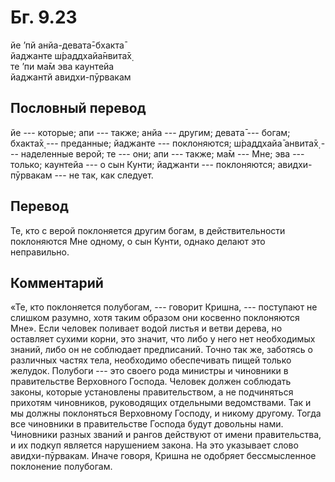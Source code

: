 # Бг. 9.23
йе ’пй анйа-девата̄-бхакта̄<br/>
йаджанте ш́раддхайа̄нвита̄х̣<br/>
те ’пи ма̄м эва каунтейа<br/>
йаджантй авидхи-пӯрвакам
## Пословный перевод

йе --- которые; апи --- также; анйа --- другим; девата̄ --- богам;
бхакта̄х̣ --- преданные; йаджанте --- поклоняются; ш́раддхайа̄ анвита̄х̣ ---
наделенные верой; те --- они; апи --- также; ма̄м --- Мне; эва ---
только; каунтейа --- о сын Кунти; йаджанти --- поклоняются;
авидхи-пӯрвакам --- не так, как следует.

## Перевод

Те, кто с верой поклоняется другим богам, в действительности поклоняются
Мне одному, о сын Кунти, однако делают это неправильно.

## Комментарий

«Те, кто поклоняется полубогам, --- говорит Кришна, --- поступают не
слишком разумно, хотя таким образом они косвенно поклоняются Мне». Если
человек поливает водой листья и ветви дерева, но оставляет сухими корни,
это значит, что либо у него нет необходимых знаний, либо он не соблюдает
предписаний. Точно так же, заботясь о различных частях тела, необходимо
обеспечивать пищей только желудок. Полубоги --- это своего рода министры
и чиновники в правительстве Верховного Господа. Человек должен соблюдать
законы, которые установлены правительством, а не подчиняться прихотям
чиновников, руководящих отдельными ведомствами. Так и мы должны
поклоняться Верховному Господу, и никому другому. Тогда все чиновники в
правительстве Господа будут довольны нами. Чиновники разных званий и
рангов действуют от имени правительства, и их подкуп является нарушением
закона. На это указывает слово авидхи-пӯрвакам. Иначе говоря, Кришна не
одобряет бессмысленное поклонение полубогам.
